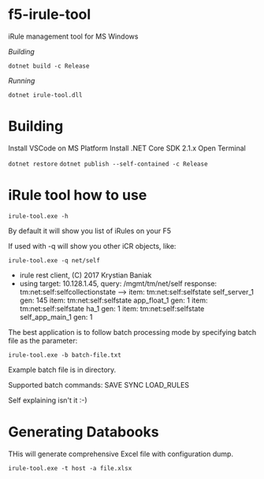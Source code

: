 # f5-irule-tool
iRule management tool for MS Windows


*Building*

`dotnet build -c Release`

*Running*

`dotnet irule-tool.dll`

# Building 

Install VSCode on MS Platform
Install .NET Core SDK 2.1.x
Open Terminal

`dotnet restore`
`dotnet publish --self-contained -c Release`

# iRule tool how to use

`irule-tool.exe -h`

By default it will show you list of iRules on your F5

If used with -q will show you other iCR objects, like:

`irule-tool.exe -q net/self`

+ irule rest client, (C) 2017 Krystian Baniak
+ using target: 10.128.1.45, query: /mgmt/tm/net/self
response: tm:net:self:selfcollectionstate -->
  item: tm:net:self:selfstate self_server_1 gen: 145
  item: tm:net:self:selfstate app_float_1 gen: 1
  item: tm:net:self:selfstate ha_1 gen: 1
  item: tm:net:self:selfstate self_app_main_1 gen: 1

The best application is to follow batch processing mode by specifying batch file as the parameter:

`irule-tool.exe -b batch-file.txt`

Example batch file is in directory.

Supported batch commands:
SAVE
SYNC
LOAD_RULES

Self explaining isn't it :-)

# Generating Databooks

THis will generate comprehensive Excel file with configuration dump.

`irule-tool.exe -t host -a file.xlsx`
